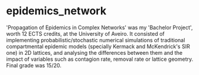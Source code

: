 # epidemics_network
'Propagation of Epidemics in Complex Networks' was my 'Bachelor Project', worth 12 ECTS credits, at the University of Aveiro. It consisted of implementing probabilistic/stochastic numerical simulations of traditional compartmental epidemic models (specially Kermack and McKendrick's SIR one) in 2D lattices, and analysing the differences between them and the impact of variables such as contagion rate, removal rate or lattice geometry. Final grade was 15/20. 

